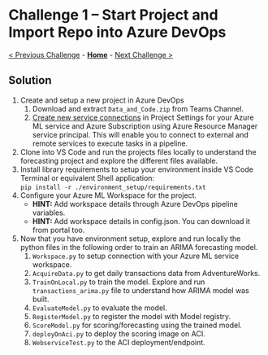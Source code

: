 # Challenge 1 – Start Project and Import Repo into Azure DevOps

[< Previous Challenge](./00-prereqs.md) - **[Home](./README.md)** - [Next Challenge >](./02-BuildPipeline.md)

## Solution

1.  Create and setup a new project in Azure DevOps
    1.  Download and extract `Data_and_Code.zip` from Teams Channel.
    1.  [Create new service connections](https://docs.microsoft.com/en-us/azure/devops/pipelines/library/service-endpoints?view=azure-devops&tabs=yaml) in Project Settings for your Azure ML service and Azure Subscription using Azure Resource Manager service principal. This will enable you to connect to external and remote services to execute tasks in a pipeline.        
1.  Clone into VS Code and run the projects files locally to understand the forecasting project and explore the different files available.
1.  Install library requirements to setup your environment inside VS Code Terminal or equivalent Shell application:  
    `pip install -r ./environment_setup/requirements.txt`
1.  Configure your Azure ML Workspace for the project.
    - **HINT:** Add workspace details through Azure DevOps pipeline variables.
    - **HINT:** Add workspace details in config.json. You can download it from portal too.
1.  Now that you have environment setup, explore and run locally the python files in the following order to train an ARIMA forecasting model.
    1.  `Workspace.py` to setup connection with your Azure ML service workspace.
    1.  `AcquireData.py` to get daily transactions data from AdventureWorks.
    1.  `TrainOnLocal.py` to train the model. Explore and run `transactions_arima.py` file to understand how ARIMA model was built.
    1.  `EvaluateModel.py` to evaluate the model.
    1.  `RegisterModel.py` to register the model with Model registry.
    1.  `ScoreModel.py` for scoring/forecasting using the trained model.
    1.  `deployOnAci.py` to deploy the scoring image on ACI.
    1.  `WebserviceTest.py` to the ACI deployment/endpoint.
    